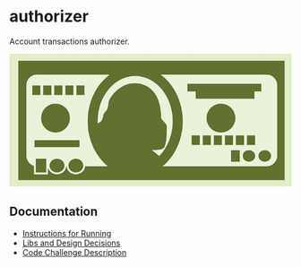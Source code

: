 # authorizer

Account transactions authorizer.

![Dollar](resources/images/dollar.jpg)

## Documentation

  - [Instructions for Running](docs/instructions.md)
  - [Libs and Design Decisions](docs/libs_and_design_decisions.md)
  - [Code Challenge Description](docs/code_challenge_description.md)